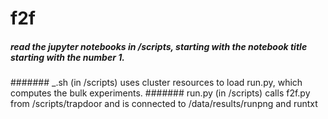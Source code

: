 # f2f

##### read the jupyter notebooks in  /scripts, starting with the notebook title starting with the number 1.


####### _.sh (in /scripts) uses cluster resources to load run.py, which computes the bulk experiments.
####### run.py (in /scripts) calls f2f.py from /scripts/trapdoor and is connected to /data/results/runpng and runtxt
